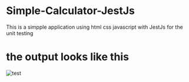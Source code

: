 # Simple-Calculator-JestJs

This is a simpple application using html css javascript with JestJs for the unit testing

# the output looks like this 
![test](https://user-images.githubusercontent.com/61013771/130347093-3abccf0f-f9be-4780-9c64-16f04ef10f54.png)

